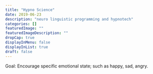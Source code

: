 ```yaml
---
title: "Hypno Science"
date: 2019-06-23
description: "neuro linguistic programming and hypnotech"
categories: []
featuredImage: ""
featuredImageDescription: ""
dropCap: true
displayInMenu: false
displayInList: true
draft: false
---
```



Goal: Encourage specific emotional state; such as happy, sad, angry. 